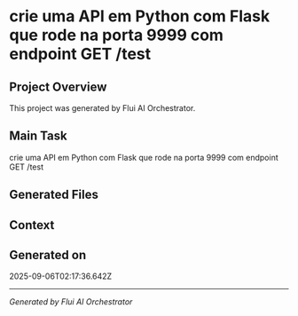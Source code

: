 # crie uma API em Python com Flask que rode na porta 9999 com endpoint GET /test

## Project Overview
This project was generated by Flui AI Orchestrator.

## Main Task
crie uma API em Python com Flask que rode na porta 9999 com endpoint GET /test

## Generated Files


## Context


## Generated on
2025-09-06T02:17:36.642Z

---
*Generated by Flui AI Orchestrator*
